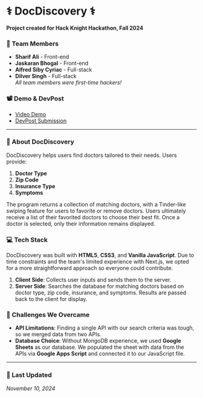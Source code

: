 # ⚕️ DocDiscovery ⚕️  
**Project created for Hack Knight Hackathon, Fall 2024**

### 👥 Team Members
- **Sharif Ali** - Front-end
- **Jaskaran Bhogal** - Front-end
- **Alfred Siby Cyriac** - Full-stack
- **Dilver Singh** - Full-stack  
*All team members were first-time hackers!*

### 📽️ Demo & DevPost
- [Video Demo](https://youtu.be/2buKjjW0kuM)
- [DevPost Submission](https://devpost.com/software/docdiscovery)

---

### 🤔 About DocDiscovery
DocDiscovery helps users find doctors tailored to their needs. Users provide:
1. **Doctor Type**
2. **Zip Code**
3. **Insurance Type**
4. **Symptoms**

The program returns a collection of matching doctors, with a Tinder-like swiping feature for users to favorite or remove doctors. Users ultimately receive a list of their favorited doctors to choose their best fit. Once a doctor is selected, only their information remains displayed.

### 💻 Tech Stack
DocDiscovery was built with **HTML5**, **CSS3**, and **Vanilla JavaScript**. Due to time constraints and the team's limited experience with Next.js, we opted for a more straightforward approach so everyone could contribute.

1. **Client Side**: Collects user inputs and sends them to the server.
2. **Server Side**: Searches the database for matching doctors based on doctor type, zip code, insurance, and symptoms. Results are passed back to the client for display.

### 🚀 Challenges We Overcame
- **API Limitations**: Finding a single API with our search criteria was tough, so we merged data from two APIs.
- **Database Choice**: Without MongoDB experience, we used **Google Sheets** as our database. We populated the sheet with data from the APIs via **Google Apps Script** and connected it to our JavaScript file.

---

### 📅 Last Updated
*November 10, 2024*



